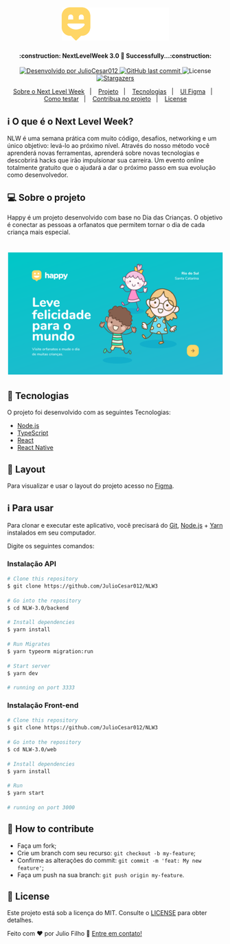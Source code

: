 <h1 align="center">
    <img alt="NextLevelWeek" title="#NextLevelWeek" src="screenshots/logo.svg" width="250px" />
</h1>

<h4 align="center">
	:construction: NextLevelWeek 3.0 🚀 Successfully...:construction:
</h4>
<p align="center">
  <a href="https://github.com/JulioCesar012/">
    <img alt="Desenvolvido por JulioCesar012" src="https://img.shields.io/badge/Desenvolvido%20por-JulioCesar012-%2304D361">
  </a>

  <a href="https://github.com/JulioCesar012/NLW3/commits/master">
    <img alt="GitHub last commit" src="https://img.shields.io/github/last-commit/JulioCesar012/NLW3">
  </a>

  <img alt="License" src="https://img.shields.io/badge/license-MIT-brightgreen">
   <a href="https://github.com/JulioCesar012/NLW3/stargazers">
    <img alt="Stargazers" src="https://img.shields.io/github/stars/JulioCesar012/NLW-3.0?style=social">
  </a>
</p>
<p align="center">
  <a href="#-nlw">Sobre o Next Level Week</a>&nbsp;&nbsp;&nbsp;|&nbsp;&nbsp;&nbsp;
  <a href="#-project">Projeto</a>&nbsp;&nbsp;&nbsp;|&nbsp;&nbsp;&nbsp;
  <a href="#rocket-Technologies">Tecnologias</a>&nbsp;&nbsp;&nbsp;|&nbsp;&nbsp;&nbsp;
  <a href="#-layout">UI Figma</a>&nbsp;&nbsp;&nbsp;|&nbsp;&nbsp;&nbsp;
  <a href="#-how-to-use">Como testar</a>&nbsp;&nbsp;&nbsp;|&nbsp;&nbsp;&nbsp;
  <a href="#-how-to-contribute">Contribua no projeto</a>&nbsp;&nbsp;&nbsp;|&nbsp;&nbsp;&nbsp;
  <a href="#memo-license">License</a>
</p>

## :information_source: O que é o Next Level Week?

NLW é uma semana prática com muito código, desafios, networking e um único objetivo: levá-lo ao próximo nível.
Através do nosso método você aprenderá novas ferramentas, aprenderá sobre novas tecnologias e descobrirá hacks que irão impulsionar sua carreira.
Um evento online totalmente gratuito que o ajudará a dar o próximo passo em sua evolução como desenvolvedor.

## 💻 Sobre o projeto

Happy é um projeto desenvolvido com base no Dia das Crianças.
O objetivo é conectar as pessoas a orfanatos que permitem tornar o dia de cada criança mais especial.

<h1 align="center">
    <img alt="Example" title="Example" src=".github/Home.svg" width="500px" />
</h1>

## :rocket: Tecnologias

O projeto foi desenvolvido com as seguintes Tecnologias:

- [Node.js][nodejs]
- [TypeScript][typescript]
- [React][reactjs]
- [React Native][rn]
<!-- - [Expo][expo] -->

## 🔖 Layout

Para visualizar e usar o layout do projeto acesso no [Figma](https://www.figma.com/file/mDEbnoojksG4w8sOxmudh3/Happy-Web/duplicate).

## :information_source: Para usar

Para clonar e executar este aplicativo, você precisará do [Git](https://git-scm.com), [Node.js][nodejs] + [Yarn][yarn] instalados em seu computador.

Digite os seguintes comandos:

### Instalação API

```bash
# Clone this repository
$ git clone https://github.com/JulioCesar012/NLW3

# Go into the repository
$ cd NLW-3.0/backend

# Install dependencies
$ yarn install

# Run Migrates
$ yarn typeorm migration:run

# Start server
$ yarn dev

# running on port 3333
```

### Instalação Front-end

```bash
# Clone this repository
$ git clone https://github.com/JulioCesar012/NLW3

# Go into the repository
$ cd NLW-3.0/web

# Install dependencies
$ yarn install

# Run
$ yarn start

# running on port 3000
```

## 🤔 How to contribute

- Faça um fork;
- Crie um branch com seu recurso: `git checkout -b my-feature`;
- Confirme as alterações do commit: `git commit -m 'feat: My new feature'`;
- Faça um push na sua branch: `git push origin my-feature`.

## :memo: License

Este projeto está sob a licença do MIT.
Consulte o [LICENSE](https://github.com/JulioCesar012/NLW3/blob/master/LICENSE) para obter detalhes.

Feito com ♥ por Julio Filho :wave: [Entre em contato!](https://www.linkedin.com/in/julio-cesar-filho-759653171)

[nodejs]: https://nodejs.org/
[typescript]: https://www.typescriptlang.org/
[expo]: https://expo.io/
[reactjs]: https://reactjs.org
[rn]: https://facebook.github.io/react-native/
[yarn]: https://yarnpkg.com/
